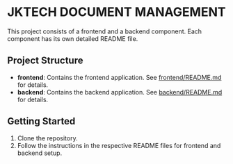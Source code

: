 # JKTECH DOCUMENT MANAGEMENT 

This project consists of a frontend and a backend component. Each component has its own detailed README file.

## Project Structure

- **frontend**: Contains the frontend application. See [frontend/README.md](frontend/README.md) for details.
- **backend**: Contains the backend application. See [backend/README.md](backend/README.md) for details.

## Getting Started

1. Clone the repository.
2. Follow the instructions in the respective README files for frontend and backend setup.

